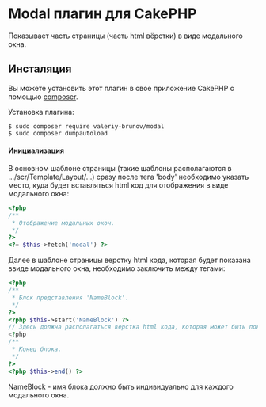 # Modal плагин для CakePHP

Показывает часть страницы (часть html вёрстки) в виде модального окна.

## Инсталяция

Вы можете установить этот плагин в свое приложение CakePHP с помощью [composer](https://getcomposer.org).

Установка плагина:

```
$ sudo composer require valeriy-brunov/modal
$ sudo composer dumpautoload
```

#### Инициализация

В основном шаблоне страницы (такие шаблоны располагаются в .../scr/Template/Layout/...) сразу после тега 'body' необходимо указать место, куда будет вставляться html код для отображения в виде модального окна:

```php
<?php
/**
 * Отображение модальных окон.
 */
?>
<?= $this->fetch('modal') ?>
```

Далее в шаблоне страницы верстку html кода, которая будет показана ввиде модального окна, необходимо заключить между тегами:

```php
<?php
/**
 * Блок представления 'NameBlock'.
 */
?>
<?php $this->start('NameBlock') ?>
// Здесь должна располагаться верстка html кода, которая может быть показана ввиде модального окна.
<?php
/**
 * Конец блока.
 */
?>
<?php $this->end() ?>
```

NameBlock - имя блока должно быть индивидуально для каждого модального окна.





